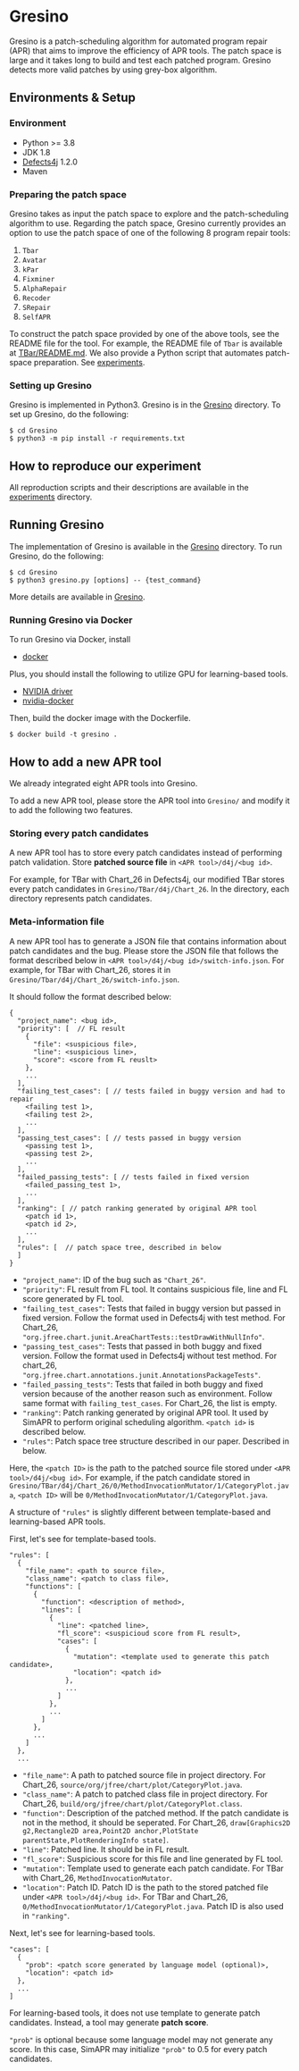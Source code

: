 # Gresino

Gresino is a patch-scheduling algorithm for automated program repair (APR) that aims to improve the efficiency of APR tools.
The patch space is large and it takes long to build and test each patched program.
Gresino detects more valid patches by using grey-box algorithm.

## Environments & Setup

### Environment
- Python >= 3.8
- JDK 1.8
- [Defects4j](https://github.com/rjust/defects4j) 1.2.0
- Maven

### Preparing the patch space

Gresino takes as input the patch space to explore and the patch-scheduling algorithm to use. Regarding the patch space, Gresino currently provides an option to use the patch space of one of the following 8 program repair tools:

1. ```Tbar```
2. ```Avatar```
3. ```kPar```
4. ```Fixminer```
5. ```AlphaRepair```
6. ```Recoder```
7. ```SRepair```
8. ```SelfAPR```

To construct the patch space provided by one of the above tools, see the README file for the tool. For example, the README file of ```Tbar``` is available at [TBar/README.md](TBar/README.md). We also provide a Python script that automates patch-space preparation. See [experiments](./experiments/).


### Setting up Gresino
Gresino is implemented in Python3. Gresino is in the [Gresino](./Gresino/) directory. To set up Gresino, do the following:
```
$ cd Gresino
$ python3 -m pip install -r requirements.txt
```

## How to reproduce our experiment
All reproduction scripts and their descriptions are available in the [experiments](./experiments/) directory.



## Running Gresino
The implementation of Gresino is available in the [Gresino](./Gresino) directory. To run Gresino, do the following:
```
$ cd Gresino
$ python3 gresino.py [options] -- {test_command}
```
More details are available in [Gresino](./Gresino/README.md).

### Running Gresino via Docker
To run Gresino via Docker, install 
- [docker](https://www.docker.com/)

Plus, you should install the following to utilize GPU for learning-based tools.
- [NVIDIA driver](https://www.nvidia.com/download/index.aspx)
- [nvidia-docker](https://github.com/NVIDIA/nvidia-docker)

Then, build the docker image with the Dockerfile.
```
$ docker build -t gresino .
```

## How to add a new APR tool
We already integrated eight APR tools into Gresino.

To add a new APR tool, please store the APR tool into `Gresino/` and modify it to add the following two features.

### Storing every patch candidates
A new APR tool has to store every patch candidates instead of performing patch validation.
Store **patched source file** in `<APR tool>/d4j/<bug id>`.

For example, for TBar with Chart_26 in Defects4j, our modified TBar stores every patch candidates in `Gresino/TBar/d4j/Chart_26`.
In the directory, each directory represents patch candidates.

### Meta-information file
A new APR tool has to generate a JSON file that contains information about patch candidates and the bug.
Please store the JSON file that follows the format described below in `<APR tool>/d4j/<bug id>/switch-info.json`.
For example, for TBar with Chart_26, stores it in `Gresino/Tbar/d4j/Chart_26/switch-info.json`.

It should follow the format described below:
```
{
  "project_name": <bug id>,
  "priority": [  // FL result
    {
      "file": <suspicious file>,
      "line": <suspicious line>,
      "score": <score from FL reuslt>
    },
    ...
  ],
  "failing_test_cases": [ // tests failed in buggy version and had to repair
    <failing test 1>,
    <failing test 2>,
    ...
  ],
  "passing_test_cases": [ // tests passed in buggy version
    <passing test 1>,
    <passing test 2>,
    ...
  ],
  "failed_passing_tests": [ // tests failed in fixed version
    <failed_passing_test 1>,
    ...
  ],
  "ranking": [ // patch ranking generated by original APR tool
    <patch id 1>,
    <patch id 2>,
    ...
  ],
  "rules": [  // patch space tree, described in below
  ]
}
```

- `"project_name"`: ID of the bug such as `"Chart_26"`.
- `"priority"`: FL result from FL tool. It contains suspicious file, line and FL score generated by FL tool.
- `"failing_test_cases"`: Tests that failed in buggy version but passed in fixed version. Follow the format used in Defects4j with test method. For Chart_26, `"org.jfree.chart.junit.AreaChartTests::testDrawWithNullInfo"`.
- `"passing_test_cases"`: Tests that passed in both buggy and fixed version. Follow the format used in Defects4j without test method. For chart_26, `"org.jfree.chart.annotations.junit.AnnotationsPackageTests"`.
- `"failed_passing_tests"`: Tests that failed in both buggy and fixed version because of the another reason such as environment. Follow same format with `failing_test_cases`. For Chart_26, the list is empty.
- `"ranking"`: Patch ranking generated by original APR tool. It used by SimAPR to perform original scheduling algorithm. `<patch id>` is described below.
- `"rules"`: Patch space tree structure described in our paper. Described in below.

Here, the `<patch ID>` is the path to the patched source file stored under `<APR tool>/d4j/<bug id>`.
For example, if the patch candidate stored in `Gresino/TBar/d4j/Chart_26/0/MethodInvocationMutator/1/CategoryPlot.java`, `<patch ID>` will be `0/MethodInvocationMutator/1/CategoryPlot.java`.

A structure of `"rules"` is slightly different between template-based and learning-based APR tools.

First, let's see for template-based tools.
```
"rules": [
  {
    "file_name": <path to source file>,
    "class_name": <patch to class file>,
    "functions": [
      {
        "function": <description of method>,
        "lines": [
          {
            "line": <patched line>,
            "fl_score": <suspicioud score from FL result>,
            "cases": [
              {
                "mutation": <template used to generate this patch candidate>,
                "location": <patch id>
              },
              ...
            ]
          },
          ...
        ]
      },
      ...
    ]
  },
  ...
```

- `"file_name"`: A path to patched source file in project directory. For Chart_26, `source/org/jfree/chart/plot/CategoryPlot.java`.
- `"class_name"`: A patch to patched class file in project directory. For Chart_26, `build/org/jfree/chart/plot/CategoryPlot.class`.
- `"function"`: Description of the patched method. If the patch candidate is not in the method, it should be seperated. For Chart_26, `draw[Graphics2D g2,Rectangle2D area,Point2D anchor,PlotState parentState,PlotRenderingInfo state]`.
- `"line"`: Patched line. It should be in FL result.
- `"fl_score"`: Suspicious score for this file and line generated by FL tool.
- `"mutation"`: Template used to generate each patch candidate. For TBar with Chart_26, `MethodInvocationMutator`.
- `"location"`: Patch ID. Patch ID is the path to the stored patched file under `<APR tool>/d4j/<bug id>`. For TBar and Chart_26, `0/MethodInvocationMutator/1/CategoryPlot.java`. Patch ID is also used in `"ranking"`.

Next, let's see for learning-based tools.
```
"cases": [
  {
    "prob": <patch score generated by language model (optional)>,
    "location": <patch id>
  },
  ...
]
```
For learning-based tools, it does not use template to generate patch candidates. Instead, a tool may generate **patch score**.

`"prob"` is optional because some language model may not generate any score. In this case, SimAPR may initialize `"prob"` to 0.5 for every patch candidates.

